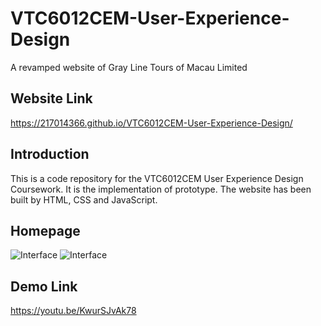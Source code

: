 # VTC6012CEM-User-Experience-Design
A revamped website of Gray Line Tours of Macau Limited

## Website Link
https://217014366.github.io/VTC6012CEM-User-Experience-Design/

## Introduction
This is a code repository for the VTC6012CEM User Experience Design Coursework.
It is the implementation of prototype. The website has been built by HTML, CSS and JavaScript.

## Homepage
![Interface](https://i.ibb.co/jZJtjHy/111.png) ![Interface](https://i.ibb.co/BtnM1Dx/222.png)

## Demo Link
https://youtu.be/KwurSJvAk78
